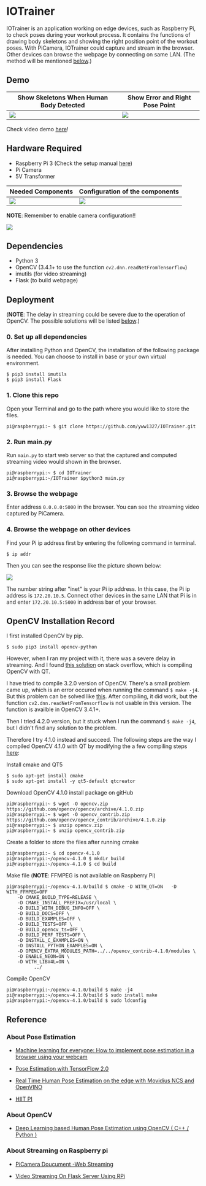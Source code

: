 # IOTrainer
IOTrainer is an application working on edge devices, such as Raspberry Pi, to check poses during your workout process. It contains the functions of drawing body skeletons and showing the right position point of the workout poses. With PiCamera, IOTrainer could capture and stream in the browser. Other devices can browse the webpage by connecting on same LAN. (The method will be mentioned [below]().)

## Demo
| Show Skeletons When Human Body Detected | Show Error and Right Pose Point |
| ---- | ---- |
| ![](https://github.com/yww1327/IOTrainer/blob/main/readme/skeletons.png) | ![](https://github.com/yww1327/IOTrainer/blob/main/readme/error.png) |

Check video demo [here]()!

## Hardware Required
* Raspberry Pi 3 (Check the setup manual [here](https://github.com/yww1327/IOTrainer/blob/main/readme/setupManual.pdf))
* Pi Camera
* 5V Transformer

| Needed Components | Configuration of the components |
| ---- | ---- |
| ![](https://github.com/yww1327/IOTrainer/blob/main/readme/neededHardware.jpg) | ![](https://github.com/yww1327/IOTrainer/blob/main/readme/hardwardConfig.jpg) | 

**NOTE**: Remember to enable camera configuration!!
 
![](https://github.com/yww1327/IOTrainer/blob/main/readme/cameraConfigSetup.png)

## Dependencies
* Python 3
* OpenCV (3.4.1+ to use the function ```cv2.dnn.readNetFromTensorflow```)
* imutils (for video streaming)
* Flask (to build webpage)

## Deployment
(**NOTE**: The delay in streaming could be severe due to the operation of OpenCV. The possible solutions will be listed [below](https://github.com/yww1327/IOTrainer#opencv-installation-record).)


### 0. Set up all dependencies

After installing Python and OpenCV, the installation of the following package is needed. You can choose to install in base or your own virtual environment.
```
$ pip3 install imutils
$ pip3 install Flask
```

### 1. Clone this repo

Open your Terminal and go to the path where you would like to store the files.
```
pi@raspberrypi:~ $ git clone https://github.com/yww1327/IOTrainer.git
``` 
### 2. Run main.py

Run ```main.py``` to start web server so that the captured and computed streaming video would shown in the browser.
```
pi@raspberrypi:~ $ cd IOTrainer
pi@raspberrypi:~/IOTrainer $python3 main.py
```

### 3. Browse the webpage

Enter address ```0.0.0.0:5000``` in the browser. You can see the streaming video captured by PiCamera.

### 4. Browse the webpage on other devices

Find your Pi ip address first by entering the following command in terminal.
```
$ ip addr
```
Then you can see the response like the picture shown below:

![](https://github.com/yww1327/IOTrainer/blob/main/readme/ip_addr.PNG)

The number string after "inet" is your Pi ip address. In this case, the Pi ip address is ```172.20.10.5```.
Connect other devices in the same LAN that Pi is in and enter ```172.20.10.5:5000``` in address bar of your browser.

## OpenCV Installation Record
I first installed OpenCV by pip.
```
$ sudo pip3 install opencv-python
```
However, when I ran my project with it, there was a severe delay in streaming. And I found [this solution](https://stackoverflow.com/questions/34276070/why-compile-opencv-with-qt) on stack overflow, which is compiling OpenCV with QT.

I have tried to compile 3.2.0 version of OpenCV. There's a small problem came up, which is an error occured when running the command ```$ make -j4```. But this problem can be solved like [this](https://blog.csdn.net/qq_44357371/article/details/105966714). After compiling, it did work, but the function ```cv2.dnn.readNetFromTensorflow``` is not usable in this version. The function is availble in OpenCV 3.4.1+.

Then I tried 4.2.0 version, but it stuck when I run the command ```$ make -j4```, but I didn't find any solution to the problem.

Therefore I try 4.1.0 instead and succeed. The following steps are the way I compiled OpenCV 4.1.0 with QT by modifying the a few compiling steps [here](https://nancyyluu.blogspot.com/2017/12/raspberry-pi-opencvcontrib.html?fbclid=IwAR04es5w9Q44z1S-1ftq1_eWM-9EyT41oP0b8DH991P_87MF0ddEbGxG9PY):

Install cmake and QT5
```
$ sudo apt-get install cmake
$ sudo apt-get install -y qt5-default qtcreator
```

Download OpenCV 4.1.0 install package on gitHub
```
pi@raspberrypi:~ $ wget -O opencv.zip https://github.com/opencv/opencv/archive/4.1.0.zip
pi@raspberrypi:~ $ wget -O opencv_contrib.zip https://github.com/opencv/opencv_contrib/archive/4.1.0.zip
pi@raspberrypi:~ $ unzip opencv.zip
pi@raspberrypi:~ $ unzip opencv_contrib.zip
```

Create a folder to store the files after running cmake
```
pi@raspberrypi:~ $ cd opencv-4.1.0
pi@raspberrypi:~/opencv-4.1.0 $ mkdir build
pi@raspberrypi:~/opencv-4.1.0 $ cd build
```

Make file (**NOTE**: FFMPEG is not available on Raspberry Pi)
```
pi@raspberrypi:~/opencv-4.1.0/build $ cmake -D WITH_QT=ON	-D WITH_FFMPEG=OFF 
	-D CMAKE_BUILD_TYPE=RELEASE \
	-D CMAKE_INSTALL_PREFIX=/usr/local \
	-D BUILD_WITH_DEBUG_INFO=OFF \
	-D BUILD_DOCS=OFF \
	-D BUILD_EXAMPLES=OFF \
	-D BUILD_TESTS=OFF \
	-D BUILD_opencv_ts=OFF \
	-D BUILD_PERF_TESTS=OFF \
	-D INSTALL_C_EXAMPLES=ON \
	-D INSTALL_PYTHON_EXAMPLES=ON \
	-D OPENCV_EXTRA_MODULES_PATH=../../opencv_contrib-4.1.0/modules \
	-D ENABLE_NEON=ON \
	-D WITH_LIBV4L=ON \
	      ../
```

Compile OpenCV
```
pi@raspberrypi:~/opencv-4.1.0/build $ make -j4
pi@raspberrypi:~/opencv-4.1.0/build $ sudo install make
pi@raspberrypi:~/opencv-4.1.0/build $ sudo ldconfig
```

## Reference
### About Pose Estimation

* [Machine learning for everyone: How to implement pose estimation in a browser using your webcam](https://thenextweb.com/syndication/2020/02/01/machine-learning-for-everyone-how-to-implement-pose-estimation-in-a-browser-using-your-webcam/)

* [Pose Estimation with TensorFlow 2.0](https://medium.com/@gsethi2409/pose-estimation-with-tensorflow-2-0-a51162c095ba)

* [Real Time Human Pose Estimation on the edge with Movidius NCS and OpenVINO](https://medium.com/@oviyum/real-time-human-pose-estimation-on-the-edge-with-movidius-ncs-and-openvino-ac3b13536)

* [HIIT PI](https://github.com/jingw222/hiitpi)

### About OpenCV

* [Deep Learning based Human Pose Estimation using OpenCV ( C++ / Python )](https://www.learnopencv.com/deep-learning-based-human-pose-estimation-using-opencv-cpp-python/)

### About Streaming on Raspberry pi

* [PiCamera Doucument -Web Streaming](https://picamera.readthedocs.io/en/latest/recipes2.html#web-streaming)

* [Video Streaming On Flask Server Using RPi](https://www.hackster.io/ruchir1674/video-streaming-on-flask-server-using-rpi-ef3d75)
